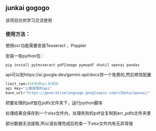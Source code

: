## junkai gogogo

该项目仅供学习交流使用

### 使用方法：

使用ocr功能需要安装Tesseract ，Poppler 

安装一些python包：

```shell
pip install pytesseract pdf2image pymupdf shutil openai pandas
```

api可以到https://ai.google.dev/gemini-api/docs领一个免费的,然后修改配置

```python
limit_rpm=15#免费api有限制
api key="上面获取的api"
base_url="https://generativelanguage.googleapis.com/v1beta/openai/"
```

把要处理的pdf放在pdfs文件夹下，运行python脚本

处理结果会保存到一个xlsx文件内，处理失败的pdf会复制到err_pdfs文件夹里

部分数据无法提取,所以请处理完成后检查一下xlsx文件内有无异常值
